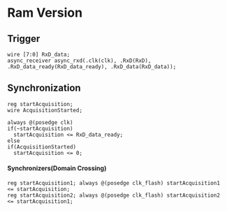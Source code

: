 # Ram Version

## Trigger
```
wire [7:0] RxD_data;
async_receiver async_rxd(.clk(clk), .RxD(RxD), .RxD_data_ready(RxD_data_ready), .RxD_data(RxD_data));
```

## Synchronization
```
reg startAcquisition;
wire AcquisitionStarted;

always @(posedge clk)
if(~startAcquisition)
  startAcquisition <= RxD_data_ready;
else
if(AcquisitionStarted)
  startAcquisition <= 0;
```
#### Synchronizers(Domain Crossing)
```
reg startAcquisition1; always @(posedge clk_flash) startAcquisition1 <= startAcquisition;
reg startAcquisition2; always @(posedge clk_flash) startAcquisition2 <= startAcquisition1;
```
